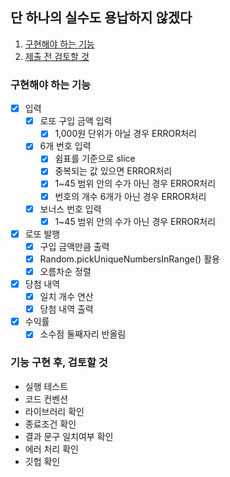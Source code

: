 ## 단 하나의 실수도 용납하지 않겠다

1. [구현해야 하는 기능](#구현해야-하는-기능)
2. [제출 전 검토할 것](#기능-구현-후-검토할-것)

### 구현해야 하는 기능

- [x] 입력
  - [x] 로또 구입 금액 입력
    - [x] 1,000원 단위가 아닐 경우 ERROR처리
  - [x] 6개 번호 입력
    - [x] 쉼표를 기준으로 slice
    - [x] 중복되는 값 있으면 ERROR처리
    - [x] 1~45 범위 안의 수가 아닌 경우 ERROR처리
    - [x] 번호의 개수 6개가 아닌 경우 ERROR처리
  - [x] 보너스 번호 입력
    - [x] 1~45 범위 안의 수가 아닌 경우 ERROR처리
- [x] 로또 발행
  - [x] 구입 금액만큼 출력
  - [x] Random.pickUniqueNumbersInRange() 활용
  - [x] 오름차순 정렬
- [x] 당첨 내역
  - [x] 일치 개수 연산
  - [x] 당첨 내역 출력
- [x] 수익률
  - [x] 소수점 둘째자리 반올림

### 기능 구현 후, 검토할 것

- 실행 테스트
- 코드 컨벤션
- 라이브러리 확인
- 종료조건 확인
- 결과 문구 일치여부 확인
- 에러 처리 확인
- 깃헙 확인
